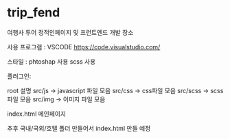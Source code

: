 # trip_fend
여행사 투어 정적인페이지 및 프런트엔드 개발 장소

사용 프로그램 : VSCODE
https://code.visualstudio.com/

스타일 : phtoshap 사용
        scss 사용

플러그인:


root 설명
src/js -> javascript 파일 모음
src/css -> css파일 모음
src/scss -> scss파일 모음
src/img -> 이미지 파일 모음

index.html 메인페이지 

추후 국내/국외/호텔 폴더 만들어서 index.html 만들 예정